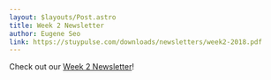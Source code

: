 ```yaml
---
layout: $layouts/Post.astro
title: Week 2 Newsletter
author: Eugene Seo
link: https://stuypulse.com/downloads/newsletters/week2-2018.pdf
---
```

Check out our [Week 2 Newsletter](/downloads/newsletters/week2-2018.pdf)!
